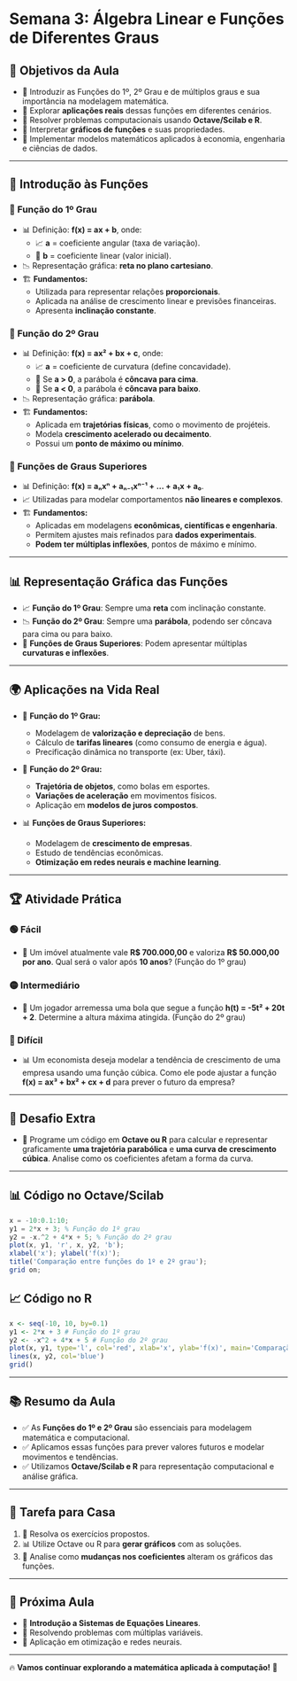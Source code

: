 # Semana 3: Álgebra Linear e Funções de Diferentes Graus

## 🎯 Objetivos da Aula
- 📌 Introduzir as Funções do 1º, 2º Grau e de múltiplos graus e sua importância na modelagem matemática.
- 📌 Explorar **aplicações reais** dessas funções em diferentes cenários.
- 📌 Resolver problemas computacionais usando **Octave/Scilab e R**.
- 📌 Interpretar **gráficos de funções** e suas propriedades.
- 📌 Implementar modelos matemáticos aplicados à economia, engenharia e ciências de dados.

---

## 📌 Introdução às Funções

### 🔹 Função do 1º Grau
- 📊 Definição: **f(x) = ax + b**, onde:
  - 📈 **a** = coeficiente angular (taxa de variação).
  - 🎯 **b** = coeficiente linear (valor inicial).
- 📉 Representação gráfica: **reta no plano cartesiano**.
- 🏗 **Fundamentos:**
  - Utilizada para representar relações **proporcionais**.
  - Aplicada na análise de crescimento linear e previsões financeiras.
  - Apresenta **inclinação constante**.

### 🔹 Função do 2º Grau
- 📊 Definição: **f(x) = ax² + bx + c**, onde:
  - 📈 **a** = coeficiente de curvatura (define concavidade).
  - 🔼 Se **a > 0**, a parábola é **côncava para cima**.
  - 🔽 Se **a < 0**, a parábola é **côncava para baixo**.
- 📉 Representação gráfica: **parábola**.
- 🏗 **Fundamentos:**
  - Aplicada em **trajetórias físicas**, como o movimento de projéteis.
  - Modela **crescimento acelerado ou decaimento**.
  - Possui um **ponto de máximo ou mínimo**.

### 🔹 Funções de Graus Superiores
- 📊 Definição: **f(x) = aₙxⁿ + aₙ₋₁xⁿ⁻¹ + ... + a₁x + a₀**.
- 📈 Utilizadas para modelar comportamentos **não lineares e complexos**.
- 🏗 **Fundamentos:**
  - Aplicadas em modelagens **econômicas, científicas e engenharia**.
  - Permitem ajustes mais refinados para **dados experimentais**.
  - **Podem ter múltiplas inflexões**, pontos de máximo e mínimo.

---

## 📊 Representação Gráfica das Funções
- 📈 **Função do 1º Grau**: Sempre uma **reta** com inclinação constante.
- 📉 **Função do 2º Grau**: Sempre uma **parábola**, podendo ser côncava para cima ou para baixo.
- 🔄 **Funções de Graus Superiores**: Podem apresentar múltiplas **curvaturas e inflexões**.

---

## 🌍 Aplicações na Vida Real
- 🏡 **Função do 1º Grau:**
  - Modelagem de **valorização e depreciação** de bens.
  - Cálculo de **tarifas lineares** (como consumo de energia e água).
  - Precificação dinâmica no transporte (ex: Uber, táxi).

- 🏀 **Função do 2º Grau:**
  - **Trajetória de objetos**, como bolas em esportes.
  - **Variações de aceleração** em movimentos físicos.
  - Aplicação em **modelos de juros compostos**.

- 📊 **Funções de Graus Superiores:**
  - Modelagem de **crescimento de empresas**.
  - Estudo de tendências econômicas.
  - **Otimização em redes neurais e machine learning**.

---

## 🏆 Atividade Prática
### 🟢 Fácil
- 🏡 Um imóvel atualmente vale **R$ 700.000,00** e valoriza **R$ 50.000,00 por ano**. Qual será o valor após **10 anos**? (Função do 1º grau)

### 🟡 Intermediário
- 🏀 Um jogador arremessa uma bola que segue a função **h(t) = -5t² + 20t + 2**. Determine a altura máxima atingida. (Função do 2º grau)

### 🔴 Difícil
- 📊 Um economista deseja modelar a tendência de crescimento de uma empresa usando uma função cúbica. Como ele pode ajustar a função **f(x) = ax³ + bx² + cx + d** para prever o futuro da empresa?

---

## 🚀 Desafio Extra
- 🎯 Programe um código em **Octave ou R** para calcular e representar graficamente **uma trajetória parabólica** e **uma curva de crescimento cúbica**. Analise como os coeficientes afetam a forma da curva.

---

## 📊 Código no Octave/Scilab
```octave
x = -10:0.1:10;
y1 = 2*x + 3; % Função do 1º grau
y2 = -x.^2 + 4*x + 5; % Função do 2º grau
plot(x, y1, 'r', x, y2, 'b');
xlabel('x'); ylabel('f(x)');
title('Comparação entre funções do 1º e 2º grau');
grid on;
```

## 📈 Código no R
```r
x <- seq(-10, 10, by=0.1)
y1 <- 2*x + 3 # Função do 1º grau
y2 <- -x^2 + 4*x + 5 # Função do 2º grau
plot(x, y1, type='l', col='red', xlab='x', ylab='f(x)', main='Comparação entre funções')
lines(x, y2, col='blue')
grid()
```

---

## 📚 Resumo da Aula
- ✅ As **Funções do 1º e 2º Grau** são essenciais para modelagem matemática e computacional.
- ✅ Aplicamos essas funções para prever valores futuros e modelar movimentos e tendências.
- ✅ Utilizamos **Octave/Scilab e R** para representação computacional e análise gráfica.

---

## 📌 Tarefa para Casa
1. 📝 Resolva os exercícios propostos.
2. 📊 Utilize Octave ou R para **gerar gráficos** com as soluções.
3. 🔎 Analise como **mudanças nos coeficientes** alteram os gráficos das funções.

---

## 🎯 Próxima Aula
- 📌 **Introdução a Sistemas de Equações Lineares**.
- 📌 Resolvendo problemas com múltiplas variáveis.
- 📌 Aplicação em otimização e redes neurais.

---

🔥 **Vamos continuar explorando a matemática aplicada à computação!** 🚀

